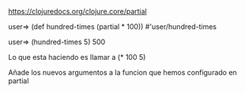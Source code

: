 https://clojuredocs.org/clojure.core/partial

user=> (def hundred-times (partial * 100))
#'user/hundred-times

user=> (hundred-times 5)
500


Lo que esta haciendo es llamar a
(* 100 5)


Añade los nuevos argumentos a la funcion que hemos configurado en partial
